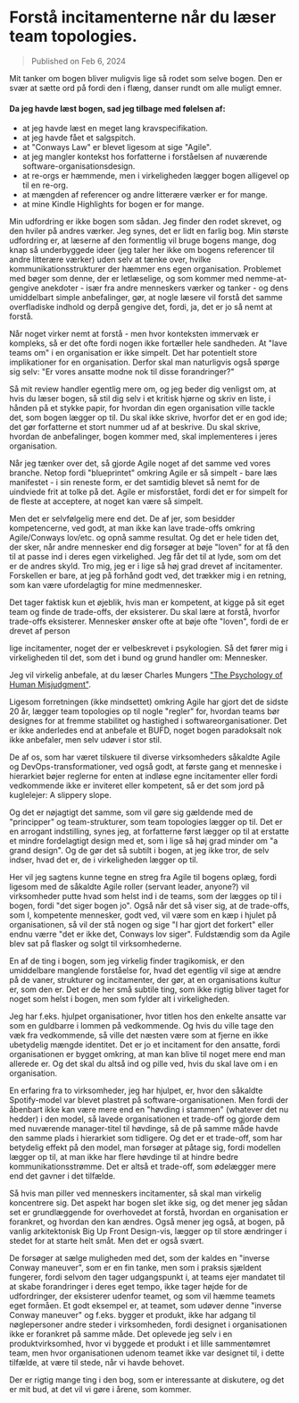 # Forstå incitamenterne når du læser team topologies.

> Published on Feb 6, 2024

Mit tanker om bogen bliver muligvis lige så rodet som selve bogen. Den er svær at sætte ord på fordi den i flæng, danser rundt om alle muligt emner.

#### Da jeg havde læst bogen, sad jeg tilbage med følelsen af:

- at jeg havde læst en meget lang kravspecifikation.
- at jeg havde fået et salgspitch.
- at "Conways Law" er blevet ligesom at sige "Agile".
- at jeg mangler kontekst hos forfatterne i forståelsen af nuværende software-organisationsdesign.
- at re-orgs er hæmmende, men i virkeligheden lægger bogen alligevel op til en re-org.
- at mængden af referencer og andre litterære værker er for mange.
- at mine Kindle Highlights for bogen er for mange.

Min udfordring er ikke bogen som sådan. Jeg finder den rodet skrevet, og den hviler på andres værker. Jeg synes, det er lidt en farlig bog. Min største udfordring er, at læserne af den formentlig vil bruge bogens mange, dog knap så underbyggede ideer (jeg taler her ikke om bogens referencer til andre litterære værker) uden selv at tænke over, hvilke kommunikationsstrukturer der hæmmer ens egen organisation. Problemet med bøger som denne, der er letlæselige, og som kommer med nemme-at-gengive anekdoter - især fra andre menneskers værker og tanker - og dens umiddelbart simple anbefalinger, gør, at nogle læsere vil forstå det samme overfladiske indhold og derpå gengive det, fordi, ja, det er jo så nemt at forstå.

Når noget virker nemt at forstå - men hvor konteksten immervæk er kompleks, så er det ofte fordi nogen ikke fortæller hele sandheden. At "lave teams om" i en organisation er ikke simpelt. Det har potentielt store implikationer for en organisation. Derfor skal man naturligvis også spørge sig selv: "Er vores ansatte modne nok til disse forandringer?"

Så mit review handler egentlig mere om, og jeg beder dig venligst om, at hvis du læser bogen, så stil dig selv i et kritisk hjørne og skriv en liste, i hånden på et stykke papir, for hvordan din egen organisation ville tackle det, som bogen lægger op til. Du skal ikke skrive, hvorfor det er en god ide; det gør forfatterne et stort nummer ud af at beskrive. Du skal skrive, hvordan de anbefalinger, bogen kommer med, skal implementeres i jeres organisation.

Når jeg tænker over det, så gjorde Agile noget af det samme ved vores branche. Netop fordi "blueprintet" omkring Agile er så simpelt - bare læs manifestet - i sin reneste form, er det samtidig blevet så nemt for de uindviede frit at tolke på det. Agile er misforstået, fordi det er for simpelt for de fleste at acceptere, at noget kan være så simpelt.

Men det er selvfølgelig mere end det. De af jer, som besidder kompetencerne, ved godt, at man ikke kan lave trade-offs omkring Agile/Conways lov/etc. og opnå samme resultat. Og det er hele tiden det, der sker, når andre mennesker end dig forsøger at bøje "loven" for at få den til at passe ind i deres egen virkelighed. Jeg får det til at lyde, som om det er de andres skyld. Tro mig, jeg er i lige så høj grad drevet af incitamenter. Forskellen er bare, at jeg på forhånd godt ved, det trækker mig i en retning, som kan være ufordelagtig for mine medmennesker.

Det tager faktisk kun et øjeblik, hvis man er kompetent, at kigge på sit eget team og finde de trade-offs, der eksisterer. Du skal lære at forstå, hvorfor trade-offs eksisterer. Mennesker ønsker ofte at bøje ofte "loven", fordi de er drevet af person

lige incitamenter, noget der er velbeskrevet i psykologien. Så det fører mig i virkeligheden til det, som det i bund og grund handler om: Mennesker.

Jeg vil virkelig anbefale, at du læser Charles Mungers ["The Psychology of Human Misjudgment"](https://fs.blog/great-talks/psychology-human-misjudgment/).

Ligesom forretningen (ikke mindsettet) omkring Agile har gjort det de sidste 20 år, lægger team topologies op til nogle "regler" for, hvordan teams bør designes for at fremme stabilitet og hastighed i softwareorganisationer. Det er ikke anderledes end at anbefale et BUFD, noget bogen paradoksalt nok ikke anbefaler, men selv udøver i stor stil.

De af os, som har været tilskuere til diverse virksomheders såkaldte Agile og DevOps-transformationer, ved også godt, at første gang et menneske i hierarkiet bøjer reglerne for enten at indløse egne incitamenter eller fordi vedkommende ikke er inviteret eller kompetent, så er det som jord på kuglelejer: A slippery slope.

Og det er nøjagtigt det samme, som vil gøre sig gældende med de "principper" og team-strukturer, som team topologies lægger op til. Det er en arrogant indstilling, synes jeg, at forfatterne først lægger op til at erstatte et mindre fordelagtigt design med et, som i lige så høj grad minder om "a grand design". Og de gør det så subtilt i bogen, at jeg ikke tror, de selv indser, hvad det er, de i virkeligheden lægger op til.

Her vil jeg sagtens kunne tegne en streg fra Agile til bogens oplæg, fordi ligesom med de såkaldte Agile roller (servant leader, anyone?) vil virksomheder putte hvad som helst ind i de teams, som der lægges op til i bogen, fordi "det siger bogen jo". Også når det så viser sig, at de trade-offs, som I, kompetente mennesker, godt ved, vil være som en kæp i hjulet på organisationen, så vil der stå nogen og sige "I har gjort det forkert" eller endnu værre "det er ikke det, Conways lov siger". Fuldstændig som da Agile blev sat på flasker og solgt til virksomhederne.

En af de ting i bogen, som jeg virkelig finder tragikomisk, er den umiddelbare manglende forståelse for, hvad det egentlig vil sige at ændre på de vaner, strukturer og incitamenter, der gør, at en organisations kultur er, som den er. Det er de her små subtile ting, som ikke rigtig bliver taget for noget som helst i bogen, men som fylder alt i virkeligheden.

Jeg har f.eks. hjulpet organisationer, hvor titlen hos den enkelte ansatte var som en guldbarre i lommen på vedkommende. Og hvis du ville tage den væk fra vedkommende, så ville det næsten være som at fjerne en ikke ubetydelig mængde identitet. Det er jo et incitament for den ansatte, fordi organisationen er bygget omkring, at man kan blive til noget mere end man allerede er. Og det skal du altså ind og pille ved, hvis du skal lave om i en organisation.

En erfaring fra to virksomheder, jeg har hjulpet, er, hvor den såkaldte Spotify-model var blevet plastret på software-organisationen. Men fordi der åbenbart ikke kan være mere end en "høvding i stammen" (whatever det nu hedder) i den model, så lavede organisationen et trade-off og gjorde dem med nuværende manager-titel til høvdinge, så de på samme måde havde den samme plads i hierarkiet som tidligere. Og det er et trade-off, som har betydelig effekt på den model, man forsøger at påtage sig, fordi modellen lægger op til, at man ikke har flere høvdinge til at hindre bedre kommunikationsstrømme. Det er altså et trade-off, som ødelægger mere end det gavner i det tilfælde.

Så hvis man piller ved menneskers incitamenter, så skal man virkelig koncentrere sig. Det aspekt har bogen slet ikke sig, og det mener jeg sådan set er grundlæggende for overhovedet at forstå, hvordan en organisation er forankret, og hvordan den kan ændres. Også mener jeg også, at bogen, på vanlig arkitektonisk Big Up Front Design-vis, lægger op til store ændringer i stedet for at starte helt småt. Men det er også svært.

De forsøger at sælge muligheden med det, som der kaldes en "inverse Conway maneuver", som er en fin tanke, men som i praksis sjældent fungerer, fordi selvom den tager udgangspunkt i, at teams ejer mandatet til at skabe forandringer i deres eget tempo, ikke tager højde for de udfordringer, der eksisterer udenfor teamet, og som vil hæmme teamets eget formåen. Et godt eksempel er, at teamet, som udøver denne "inverse Conway maneuver" og f.eks. bygger et produkt, ikke har adgang til nøglepersoner andre steder i virksomheden, fordi designet i organisationen ikke er forankret på samme måde. Det oplevede jeg selv i en produktvirksomhed, hvor vi byggede et produkt i et lille sammentømret team, men hvor organisationen udenom teamet ikke var designet til, i dette tilfælde, at være til stede, når vi havde behovet.

Der er rigtig mange ting i den bog, som er interessante at diskutere, og det er mit bud, at det vil vi gøre i årene, som kommer.
